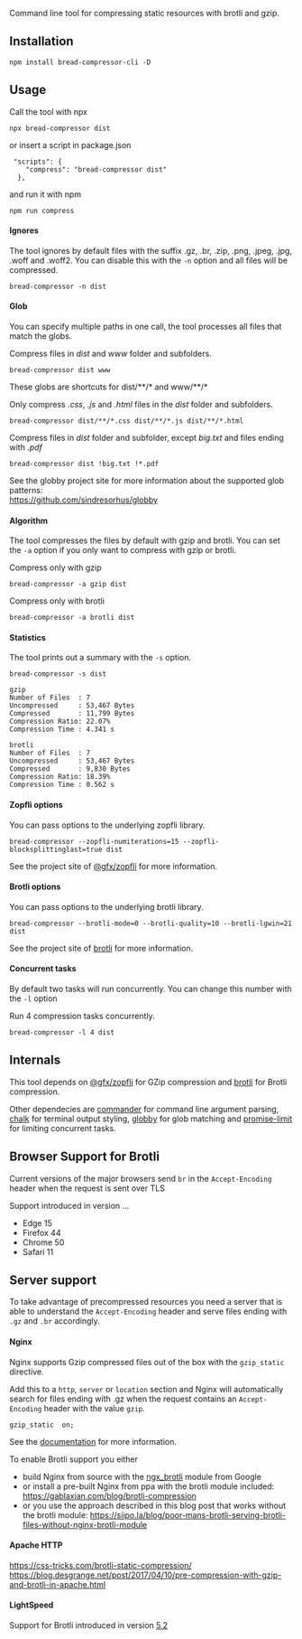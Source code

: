 Command line tool for compressing static resources with brotli and gzip. 


## Installation
```
npm install bread-compressor-cli -D
```


## Usage
Call the tool with npx
```
npx bread-compressor dist
```

or insert a script in package.json
```
 "scripts": {
	"compress": "bread-compressor dist"
  },
```
and run it with npm
```
npm run compress
```


#### Ignores
The tool ignores by default files with the suffix .gz, .br, .zip, .png, .jpeg, .jpg, .woff and .woff2.
You can disable this with the `-n` option and all files will be compressed.
```
bread-compressor -n dist
```


#### Glob
You can specify multiple paths in one call, the tool processes all files that match the globs.

Compress files in *dist* and *www* folder and subfolders.
``` 
bread-compressor dist www
```
These globs are shortcuts for dist/\*\*/* and www/\*\*/*


Only compress *.css*, *.js* and *.html* files in the *dist* folder and subfolders.
``` 
bread-compressor dist/**/*.css dist/**/*.js dist/**/*.html
```

Compress files in *dist* folder and subfolder, except *big.txt* and files ending with *.pdf*
```
bread-compressor dist !big.txt !*.pdf
```

See the globby project site for more information about the supported glob patterns:    
https://github.com/sindresorhus/globby


#### Algorithm
The tool compresses the files by default with gzip and brotli. You can set the `-a` option 
if you only want to compress with gzip or brotli.

Compress only with gzip
```
bread-compressor -a gzip dist
```

Compress only with brotli
```
bread-compressor -a brotli dist
```


#### Statistics
The tool prints out a summary with the `-s` option. 

```
bread-compressor -s dist
```

```                                    
gzip                                                              
Number of Files  : 7                                              
Uncompressed     : 53,467 Bytes                                   
Compressed       : 11,799 Bytes                                   
Compression Ratio: 22.07%                                         
Compression Time : 4.341 s                                        
                                                                  
brotli                                                            
Number of Files  : 7                                              
Uncompressed     : 53,467 Bytes                                   
Compressed       : 9,830 Bytes                                    
Compression Ratio: 18.39%                                         
Compression Time : 0.562 s                                        
```


#### Zopfli options
You can pass options to the underlying zopfli library. 

```
bread-compressor --zopfli-numiterations=15 --zopfli-blocksplittinglast=true dist
```

See the project site of [@gfx/zopfli](https://github.com/gfx/universal-zopfli-js) for more information.


#### Brotli options
You can pass options to the underlying brotli library. 

```
bread-compressor --brotli-mode=0 --brotli-quality=10 --brotli-lgwin=21 dist
```

See the project site of [brotli](https://www.npmjs.com/package/brotli) for more information.


#### Concurrent tasks
By default two tasks will run concurrently. You can change this number with the `-l` option

Run 4 compression tasks concurrently.
```
bread-compressor -l 4 dist
```


## Internals
This tool depends on [@gfx/zopfli](https://github.com/gfx/universal-zopfli-js) for GZip compression
and [brotli](https://www.npmjs.com/package/brotli) for Brotli compression.

Other dependecies are [commander](https://github.com/tj/commander.js) for command line argument parsing, [chalk](https://github.com/chalk/chalk) for terminal output styling,  [globby](https://github.com/sindresorhus/globby) for glob matching and [promise-limit](https://github.com/featurist/promise-limit) for limiting concurrent tasks. 



## Browser Support for Brotli

Current versions of the major browsers send `br` in the `Accept-Encoding` header when the request is sent over TLS

Support introduced in version ...

  * Edge 15
  * Firefox 44
  * Chrome 50
  * Safari 11


## Server support

To take advantage of precompressed resources you need a server that is able to understand the `Accept-Encoding` header and serve files ending with `.gz` and `.br` accordingly.

#### Nginx 
Nginx supports Gzip compressed files out of the box with the `gzip_static` directive. 

Add this to a `http`, `server` or `location` section and Nginx will automatically search for files ending with .gz when the request contains an `Accept-Encoding` header with the value `gzip`. 
```
gzip_static  on;  
```
See the [documentation](http://nginx.org/en/docs/http/ngx_http_gzip_static_module.html) for more information.

To enable Brotli support you either 
  * build Nginx from source with the [ngx_brotli](https://github.com/google/ngx_brotli) module from Google
  * or install a pre-built Nginx from ppa with the brotli module included:  
    https://gablaxian.com/blog/brotli-compression
  * or you use the approach described in this blog post that works without the brotli module: 
    https://siipo.la/blog/poor-mans-brotli-serving-brotli-files-without-nginx-brotli-module


#### Apache HTTP
https://css-tricks.com/brotli-static-compression/     
https://blog.desgrange.net/post/2017/04/10/pre-compression-with-gzip-and-brotli-in-apache.html


#### LightSpeed
Support for Brotli introduced in version [5.2](https://www.litespeedtech.com/products/litespeed-web-server/release-log)



